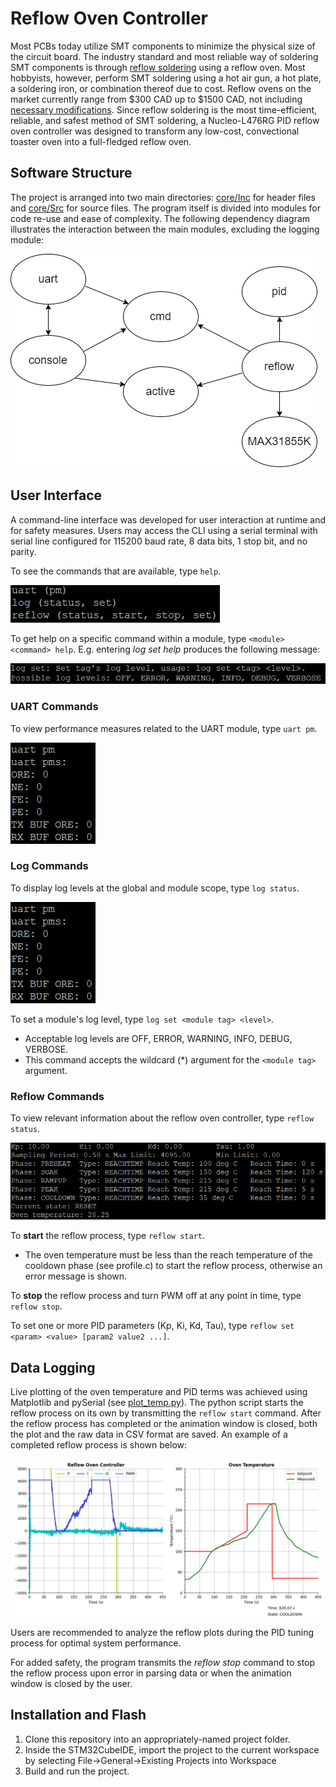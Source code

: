 # Reflow Oven Controller
Most PCBs today utilize SMT components to minimize the physical size of the circuit board. The industry standard and most reliable way of soldering SMT components is through [reflow soldering](https://en.wikipedia.org/wiki/Reflow_soldering) using a reflow oven. Most hobbyists, however, perform SMT soldering using a hot air gun, a hot plate, a soldering iron, or combination thereof due to cost. Reflow ovens on the market currently range from $300 CAD up to $1500 CAD, not including [necessary modifications](https://hackaday.io/project/175048-t-962a-reflow-oven-modifications). Since reflow soldering is the most time-efficient, reliable, and safest method of SMT soldering, a Nucleo-L476RG PID reflow oven controller was designed to transform any low-cost, convectional toaster oven into a full-fledged reflow oven. 

## Software Structure
The project is arranged into two main directories: [core/Inc](Core/Inc/) for header files and [core/Src](Core/Src/) for source files. The program itself is divided into modules for code re-use and ease of complexity. The following dependency diagram illustrates the interaction between the main modules, excluding the logging module: 

![Dependencies](https://github.com/timbitss/reflow-oven-controller/blob/main/imgs/reflow_dependencies.PNG "Dependencies")

## User Interface
A command-line interface was developed for user interaction at runtime and for safety measures. Users may access the CLI using a serial terminal with serial line configured for 115200 baud rate, 8 data bits, 1 stop bit, and no parity.

To see the commands that are available, type `help`.

![Help Command](https://github.com/timbitss/reflow-oven-controller/blob/main/imgs/help_command.PNG "Help Command")

To get help on a specific command within a module, type `<module> <command> help`. E.g. entering *log set help* produces the following message:

![Module Help Command](https://github.com/timbitss/reflow-oven-controller/blob/main/imgs/module_cmd_help.PNG "Module Help Command")

### UART Commands
To view performance measures related to the UART module, type `uart pm`.

![uart pm](https://github.com/timbitss/reflow-oven-controller/blob/main/imgs/uart_pm.PNG "uart pm")

### Log Commands
To display log levels at the global and module scope, type `log status`.

![Log status](https://github.com/timbitss/reflow-oven-controller/blob/main/imgs/uart_pm.PNG "log status")

To set a module's log level, type `log set <module tag> <level>`.
- Acceptable log levels are OFF, ERROR, WARNING, INFO, DEBUG, VERBOSE.
- This command accepts the wildcard (*) argument for the `<module tag>` argument.

### Reflow Commands
To view relevant information about the reflow oven controller, type `reflow status`.

![Reflow Status](https://github.com/timbitss/reflow-oven-controller/blob/main/imgs/reflow_status.PNG "Reflow Status")

To **start** the reflow process, type `reflow start`. 
- The oven temperature must be less than the reach temperature of the cooldown phase (see profile.c) to start the reflow process, otherwise an error message is shown.

To **stop** the reflow process and turn PWM off at any point in time, type `reflow stop`.

To set one or more PID parameters (Kp, Ki, Kd, Tau), type `reflow set <param> <value> [param2 value2 ...]`. 

## Data Logging
Live plotting of the oven temperature and PID terms was achieved using Matplotlib and pySerial (see [plot_temp.py](plot_temp.py)). The python script starts the reflow process on its own by transmitting the `reflow start` command. After the reflow process has completed or the animation window is closed, both the plot and the raw data in CSV format are saved. An example of a completed reflow process is shown below: 

![Temperature Plot](https://github.com/timbitss/reflow-oven-controller/blob/main/imgs/temp_plot.png "Temperature Plot")

Users are recommended to analyze the reflow plots during the PID tuning process for optimal system performance.

For added safety, the program transmits the *reflow stop* command to stop the reflow process upon error in parsing data or when the animation window is closed by the user. 


## Installation and Flash 
1. Clone this repository into an appropriately-named project folder.
2. Inside the STM32CubeIDE, import the project to the current workspace by selecting File->General->Existing Projects into Workspace
3. Build and run the project. 
